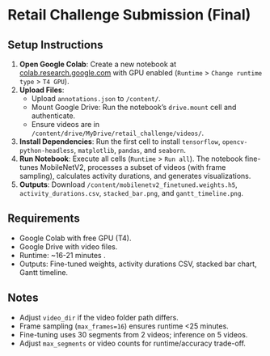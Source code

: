 # Retail Challenge Submission (Final)

## Setup Instructions
1. **Open Google Colab**: Create a new notebook at [colab.research.google.com](https://colab.research.google.com) with GPU enabled (`Runtime` > `Change runtime type` > `T4 GPU`).
2. **Upload Files**:
   - Upload `annotations.json` to `/content/`.
   - Mount Google Drive: Run the notebook’s `drive.mount` cell and authenticate.
   - Ensure videos are in `/content/drive/MyDrive/retail_challenge/videos/`.
3. **Install Dependencies**: Run the first cell to install `tensorflow`, `opencv-python-headless`, `matplotlib`, `pandas`, and `seaborn`.
4. **Run Notebook**: Execute all cells (`Runtime` > `Run all`). The notebook fine-tunes MobileNetV2, processes a subset of videos (with frame sampling), calculates activity durations, and generates visualizations.
5. **Outputs**: Download `/content/mobilenetv2_finetuned.weights.h5`, `activity_durations.csv`, `stacked_bar.png`, and `gantt_timeline.png`.

## Requirements
- Google Colab with free GPU (T4).
- Google Drive with video files.
- Runtime: ~16-21 minutes .
- Outputs: Fine-tuned weights, activity durations CSV, stacked bar chart, Gantt timeline.

## Notes
- Adjust `video_dir` if the video folder path differs.
- Frame sampling (`max_frames=16`) ensures runtime <25 minutes.
- Fine-tuning uses 30 segments from 2 videos; inference on 5 videos.
- Adjust `max_segments` or video counts for runtime/accuracy trade-off.
